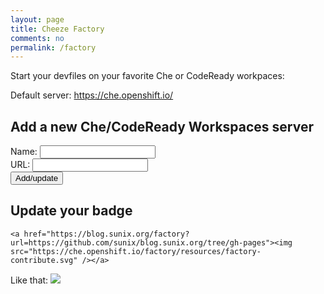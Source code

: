 ```yaml
---
layout: page
title: Cheeze Factory
comments: no
permalink: /factory
---
```

Start your devfiles on your favorite Che or CodeReady workpaces:

Default server: https://che.openshift.io/

<script>
            var selectedServer = "https://che.openshift.io/";
            var allcookies = document.cookie;
            console.log(allcookies);
            // Get all the cookies pairs in an array
            cookiearray = allcookies.split('; ');
            var selected;
            for(var i=0; i<cookiearray.length; i++) {
               name = cookiearray[i].split('=')[0];
               value = cookiearray[i].split('=')[1];
               if(name == "server"){
                  selected=value.substring(4);
                  document.write ("<br/>Server:"+ unescape(selected)+"<br/>");
               }
            }
            var servers = getServers(cookiearray);

            if(servers.length > 0){
                if(!selected){
                    selected = servers[0].name;
                }

                document.write("<h2>Select the server to use:</h2>");

                // Now take key value pair out of this array
                document.write("<select id='server' onchange=\"document.location.reload(setServer(document.getElementById('server').value))\">");

                for(var i=0; i<servers.length; i++){
                    var server = servers[i];
                    console.log(getServers(cookiearray));
                    document.write ("  <option value='"+server.fullname+"' "+setSelected(server.name)+">"+unescape(server.name) + ": " + unescape(server.url)+"</option>");
                    if(isSelected(server.name)){
                        selectedServer = server.url;
                    }
                }
                document.write("</select>");
            }

            console.log('selected server: '+unescape(selectedServer));
            var urlParams = new URLSearchParams(window.location.search);
            if(urlParams.has('url')){
                window.location.href = unescape(selectedServer) + "f?url="+urlParams.get('url');
            }


            var today = new Date();
            var expiry = new Date(today.getTime() + 30 * 24 * 3600 * 1000); // plus 30 days

            function setSelected(value){
                if(isSelected(value)){
                    return "selected";
                }
                return "";
            }
            function isSelected(value){
                console.log('isSelected: value ' + value );
                if(!value){
                    return false;
                }
                console.log(value + ' '+ selected)
                if(value==selected){
                    return true;
                }
                return false;
            }

            function setCookie(name, url)
            {
              if(!url.endsWith('/')){
                  url = url + '/';
              }

              if(!url.startsWith('http://') && !url.startsWith('https://') ){
                  url = "https://" + url;
              }

              document.cookie='che_'+ escape(name) + "=" + escape(url) + "; path=/; expires=" + expiry.toGMTString();
            }

            function setServer(value)
            {
              document.cookie="server=" + escape(value) + "; path=/; expires=" + expiry.toGMTString();
              return true;
            }

            function putCookie(form)
            {
              setCookie(form[0].name.value, form[0].url.value);
              return true;
            }

            function getServers(){
               var servers = [];
               for(var i=0; i<cookiearray.length; i++) {
                   name = cookiearray[i].split('=')[0];
                   value = cookiearray[i].split('=')[1];
                   if(name.startsWith("che_")){
                       servers.push({
                                        "fullname" : name,
                                        "name" : name.substring(4),
                                        "url" : value
                                    });
                   }
                }
                return servers;
            }

</script>

<form>
    <h2>Add a new Che/CodeReady Workspaces server</h2>
    Name: <input type="text" id="name" name='name'><br />
    URL: <input type="text" id="url" name='url'><br />
    <input type="button" value="Add/update" id="submit" onclick="document.location.reload(putCookie(document.getElementsByTagName('form')));">
</form>

<script>
    if(!selected){
        selected = "My CheCRW server"
    }
    document.getElementsByTagName('form')[0].name.value = unescape(selected);
    document.getElementsByTagName('form')[0].url.value = unescape(selectedServer);
</script>

## Update your badge
```
<a href="https://blog.sunix.org/factory?url=https://github.com/sunix/blog.sunix.org/tree/gh-pages"><img src="https://che.openshift.io/factory/resources/factory-contribute.svg" /></a>
```

Like that: <a href="https://blog.sunix.org/factory?url=https://github.com/sunix/blog.sunix.org/tree/gh-pages"><img src="https://che.openshift.io/factory/resources/factory-contribute.svg" /></a>
